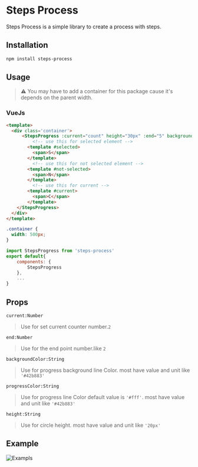 # Steps Process
<!-- description -->
Steps Process is a simple library to create a process with steps.

## Installation

```bash
npm install steps-process
```

## Usage

> ⚠ You may have to add a container for this package cause it's depends on the parent width.

### VueJs

```html
<template>
  <div class='container'>
      <StepsProgress :current="count" height="30px" :end="5" backgroundColor="#42b883">
          <!-- use this for selected element -->
        <template #selected>
          <span>S</span>
        </template>
          <!-- use this for not selected element -->
        <template #not-selected>
          <span>N</span>
        </template>
          <!-- use this for current -->
        <template #current>
          <span>C</span>
        </template>
    </StepsProgress>
  </div>
</template>
```

```css
.container {
  width: 500px;
}
```

```js
import StepsProgress from 'steps-process'
export default{
    components: {
        StepsProgress
    },
    ...
}
```

## Props

```current:Number```  
> Use for set current counter number.```2```

 ```end:Number```
> Use for the end point number.like ```2```

 ```backgroundColor:String```
> Use for progress background line Color. most have value and unit like ```'#42b883'```

 ```progressColor:String```
> Use for progress line Color default value is ```'#fff'```. most have value and unit like ```'#42b883'```

 ```height:String```
> Use for circle height. most have value and unit like ```'20px'```

## Example

<!-- gif-->
![Exampls](./Files/videos/exampels.gif)
